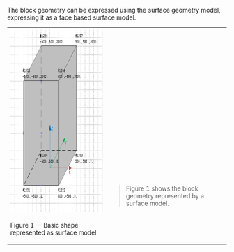 The block geometry can be expressed using the surface geometry model, expressing it as a face based surface model.

<table summary="surface geometry types">
 <tr>
  <td>
   <img src="../../../../figures/examples/basic_shape_brep-1.png" width="420" height="420" alt="basic_shape_brep-1.png 17,1 KB">
  </td>
  <td style=" vertical-align:bottom;">
   <blockquote>
    Figure 1 shows the block geometry represented by a surface model.
   </blockquote>
  </td>
 </tr>
 <tr style="height:20px;">
  <td style=" vertical-align:bottom;">
   <p class="figure">Figure 1 &mdash; Basic shape represented as surface model</p>
  </td>
  <td>&nbsp;
  </td>
 </tr>
</table>